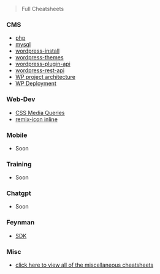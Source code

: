 > Full Cheatsheets

### CMS

- [php](./cms/php.md)
- [mysql](./cms/mysql.md)
- [wordpress-install](./cms/wp-install.md)
- [wordpress-themes](./cms/wp-themes.md)
- [wordpress-plugin-api](./cms/wp-plugin-api.md)
- [wordpress-rest-api](./cms/wp-rest-api.md)
- [WP project architecture](./cms/wp-project-architecture.md)
- [WP Deployment](./cms/wp-deployment.md)

### Web-Dev 

- [CSS Media Queries](./webdev/media-queries.md)
- [remix-icon inline](./webdev/remix-icon.md)

### Mobile

- Soon

### Training

- Soon

### Chatgpt

- Soon

### Feynman

- [SDK](./feynman/sdk.md)

### Misc

- [click here to view all of the miscellaneous cheatsheets](./misc.md)
